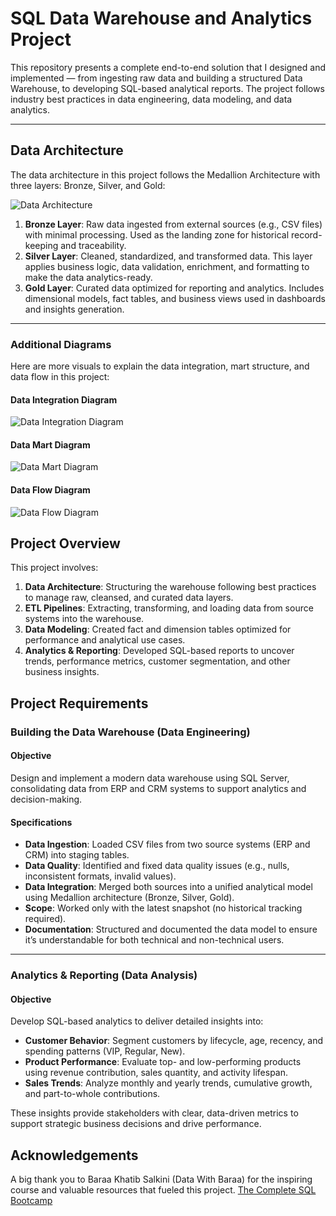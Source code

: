 # SQL Data Warehouse and Analytics Project

This repository presents a complete end-to-end solution that I designed and implemented — from ingesting raw data and building a structured Data Warehouse, to developing SQL-based analytical reports.
The project follows industry best practices in data engineering, data modeling, and data analytics.

---
## Data Architecture

The data architecture in this project follows the Medallion Architecture with three layers: Bronze, Silver, and Gold:

![Data Architecture](<img width="4105" height="2805" alt="Architecture" src="https://github.com/user-attachments/assets/774d2696-cf32-4e82-add3-e68f38ebb5f4" />)

1. **Bronze Layer**: Raw data ingested from external sources (e.g., CSV files) with minimal processing. Used as the landing zone for historical record-keeping and traceability.
2. **Silver Layer**: Cleaned, standardized, and transformed data. This layer applies business logic, data validation, enrichment, and formatting to make the data analytics-ready.
3. **Gold Layer**: Curated data optimized for reporting and analytics. Includes dimensional models, fact tables, and business views used in dashboards and insights generation.

---
### Additional Diagrams

Here are more visuals to explain the data integration, mart structure, and data flow in this project:

#### Data Integration Diagram
![Data Integration Diagram](<img width="5030" height="2805" alt="Data Integration" src="https://github.com/user-attachments/assets/06a67e85-7c03-40dd-8659-b9fd7b14c47c" />)

#### Data Mart Diagram
![Data Mart Diagram](<img width="5650" height="2745" alt="Data Mart" src="https://github.com/user-attachments/assets/8c1aebb4-c8db-4cd0-b200-6d810f934186" />)

#### Data Flow Diagram
![Data Flow Diagram](<img width="3755" height="2005" alt="DataFlow" src="https://github.com/user-attachments/assets/76080d5b-ddd0-4708-9e9e-cb0c7ec525d7" />)

## Project Overview

This project involves:

1. **Data Architecture**: Structuring the warehouse following best practices to manage raw, cleansed, and curated data layers.
2. **ETL Pipelines**: Extracting, transforming, and loading data from source systems into the warehouse.
3. **Data Modeling**: Created fact and dimension tables optimized for performance and analytical use cases.
4. **Analytics & Reporting**: Developed SQL-based reports to uncover trends, performance metrics, customer segmentation, and other business insights.


##  Project Requirements

### Building the Data Warehouse (Data Engineering)

#### Objective
Design and implement a modern data warehouse using SQL Server, consolidating data from ERP and CRM systems to support analytics and decision-making.

#### Specifications
- **Data Ingestion**: Loaded CSV files from two source systems (ERP and CRM) into staging tables.
- **Data Quality**: Identified and fixed data quality issues (e.g., nulls, inconsistent formats, invalid values).
- **Data Integration**: Merged both sources into a unified analytical model using Medallion architecture (Bronze, Silver, Gold).
- **Scope**:  Worked only with the latest snapshot (no historical tracking required).
- **Documentation**: Structured and documented the data model to ensure it’s understandable for both technical and non-technical users.

---

### Analytics & Reporting (Data Analysis)

#### Objective
Develop SQL-based analytics to deliver detailed insights into:
- **Customer Behavior**: Segment customers by lifecycle, age, recency, and spending patterns (VIP, Regular, New).
- **Product Performance**: Evaluate top- and low-performing products using revenue contribution, sales quantity, and activity lifespan.
- **Sales Trends**: Analyze monthly and yearly trends, cumulative growth, and part-to-whole contributions.

These insights provide stakeholders with clear, data-driven metrics to support strategic business decisions and drive performance.


## Acknowledgements

A big thank you to Baraa Khatib Salkini (Data With Baraa) for the inspiring course and valuable resources that fueled this project.
[The Complete SQL Bootcamp](https://www.udemy.com/course/the-complete-sql-bootcamp-30-hours-go-from-zero-to-hero/)
